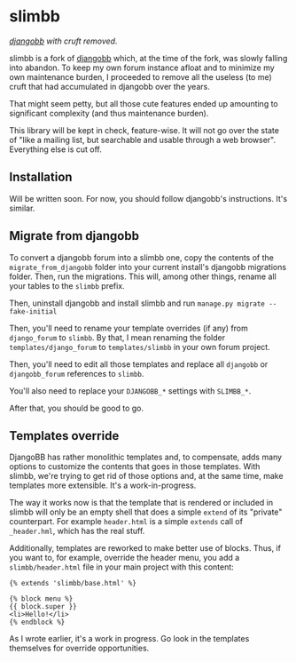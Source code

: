 # slimbb

*[djangobb][djangobb] with cruft removed.*

slimbb is a fork of [djangobb][djangobb] which, at the time of the fork, was slowly falling into
abandon. To keep my own forum instance afloat and to minimize my own maintenance burden, I
proceeded to remove all the useless (to me) cruft that had accumulated in djangobb over the years.

That might seem petty, but all those cute features ended up amounting to significant complexity
(and thus maintenance burden).

This library will be kept in check, feature-wise. It will not go over the state of "like a
mailing list, but searchable and usable through a web browser". Everything else is cut off.


## Installation

Will be written soon. For now, you should follow djangobb's instructions. It's similar.

## Migrate from djangobb

To convert a djangobb forum into a slimbb one, copy the contents of the `migrate_from_djangobb`
folder into your current install's djangobb migrations folder. Then, run the migrations. This will,
among other things, rename all your tables to the `slimbb` prefix.

Then, uninstall djangobb and install slimbb and run `manage.py migrate --fake-initial`

Then, you'll need to rename your template overrides (if any) from `django_forum` to `slimbb`. By
that, I mean renaming the folder `templates/django_forum` to `templates/slimbb` in your own forum
project.

Then, you'll need to edit all those templates and replace all `djangobb` or `djangobb_forum`
references to `slimbb`.

You'll also need to replace your `DJANGOBB_*` settings with `SLIMBB_*`.

After that, you should be good to go.

## Templates override

DjangoBB has rather monolithic templates and, to compensate, adds many options to customize the
contents that goes in those templates. With slimbb, we're trying to get rid of those options and,
at the same time, make templates more extensible. It's a work-in-progress.

The way it works now is that the template that is rendered or included in slimbb will only be an
empty shell that does a simple `extend` of its "private" counterpart. For example `header.html`
is a simple `extends` call of `_header.hml`, which has the real stuff.

Additionally, templates are reworked to make better use of blocks. Thus, if you want to, for
example, override the header menu, you add a `slimbb/header.html` file in your main project with
this content:

    {% extends 'slimbb/base.html' %}

    {% block menu %}
    {{ block.super }}
    <li>Hello!</li>
    {% endblock %}

As I wrote earlier, it's a work in progress. Go look in the templates themselves for override
opportunities.

[djangobb]: http://bitbucket.org/slav0nic/djangobb
